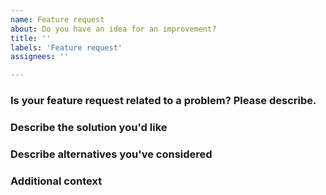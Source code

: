 ```yaml
---
name: Feature request
about: Do you have an idea for an improvement?
title: ''
labels: 'Feature request'
assignees: ''

---
```


### Is your feature request related to a problem? Please describe.
<!-- A clear and concise description of what the problem is. -->

### Describe the solution you'd like
<!-- A clear and concise description of what you want to happen. -->

### Describe alternatives you've considered
<!-- A clear and concise description of any alternative solutions or features you've considered. -->

### Additional context
<!-- Add any other context or screenshots about the feature request here. -->
